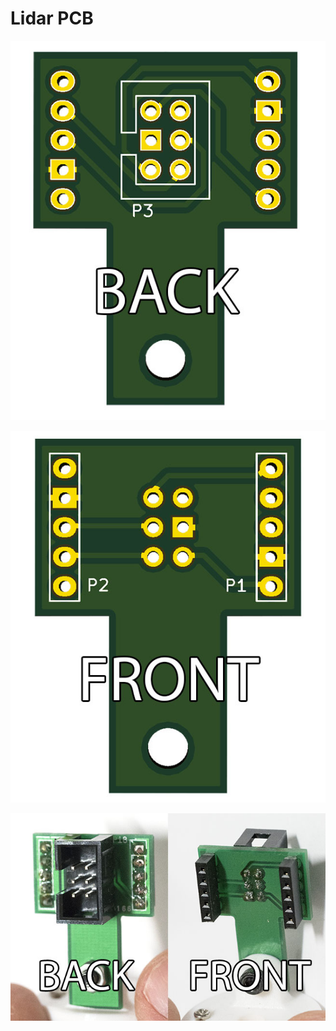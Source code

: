 # Lidar PCB

![alt text](https://github.com/snailstorming/anedubot/blob/master/Documentation/Images/PCB_lidar_back.jpg)

![alt text](https://github.com/snailstorming/anedubot/blob/master/Documentation/Images/PCB_lidar_front.jpg)

![alt text](https://github.com/snailstorming/anedubot/blob/master/Documentation/Images/PCB_lidar_back_front_r.jpg)
